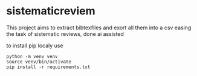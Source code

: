 # sistematicreviem

This project aims to extract bibtexfiles and exort all them into a csv easing the task of sistematic reviews, 
done ai assisted

to install pip localy use
```
python -m venv venv
source venv/bin/activate
pip install -r requirements.txt
```